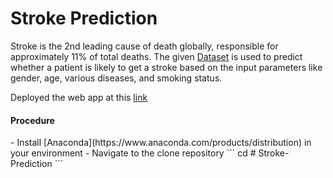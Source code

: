 # Stroke Prediction
Stroke is the 2nd leading cause of death globally, responsible for approximately 11% of
total deaths. The given <a href="https://docs.google.com/spreadsheets/d/e/2PACX-1vQBkbBa7swoXVRNgWzDQDhAFZDp_MvcAPusdQkE7y_FcFVx0SjCvXY8uIbzmsbX6hvOWXL1AjLjzjDq/pub?output=csv">Dataset<a> is used to predict whether a patient is likely to get a
stroke based on the input parameters like gender, age, various diseases, and smoking
status.
<br>
 <div> Deployed the web app at this <a href = "https://share.streamlit.io/shrut26/stroke-prediction/main/app.py">link</a>

  <h4>Procedure</h4>
  - Install [Anaconda](https://www.anaconda.com/products/distribution) in your environment
  - Navigate to the clone repository
   ```
   cd <project_directory_name> # Stroke-Prediction
   ```
  

